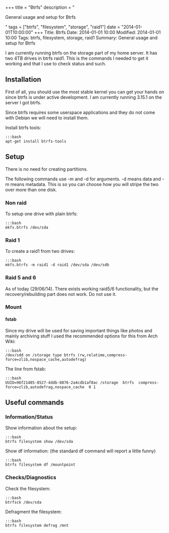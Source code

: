 +++
title = "Btrfs"
description = "<p>General usage and setup for Btrfs</p>"
tags = ["btrfs", "filesystem", "storage", "raid1"]
date = "2014-01-01T10:00:00"
+++
Title: Btrfs
Date: 2014-01-01 10:00
Modified: 2014-01-01 10:00
Tags: btrfs, filesystem, storage, raid1
Summary: General usage and setup for Btrfs

I am currently running btrfs on the storage part of my home server. It has two 4TB drives in btrfs raid1. This is the commands I needed to get it working and that I use to check status and such.

## Installation

First of all, you should use the most stable kernel you can get your hands on since btrfs is under active development. I am currently running 3.15.1 on the server I got btrfs.

Since btrfs requires some userspace applications and they do not come with Debian we will need to install them.

Install btrfs tools:

    :::bash
    apt-get install btrfs-tools


## Setup
There is no need for creating partitions.

The following commands use -m and -d for arguments. -d means data and -m means metadata. This is so you can choose how you will stripe the two over more than one disk.

### Non raid

To setup one drive with plain btrfs:

    :::bash
    mkfs.btrfs /dev/sda


### Raid 1

To create a raid1 from two drives:

    :::bash
    mkfs.btrfs -m raid1 -d raid1 /dev/sda /dev/sdb

### Raid 5 and 6
As of today (29/06/14). There exists working raid5/6 functionality, but the recovery/rebuilding part does not work. Do not use it.

### Mount

#### fstab

Since my drive will be used for saving important things like photos and mainly archiving stuff I used the recommended options for this from Arch Wiki:

    :::bash
    /dev/sdd on /storage type btrfs (rw,relatime,compress-force=zlib,nospace_cache,autodefrag)

The line from fstab:

    :::bash
    UUID=96f21485-8527-4ddb-8876-2a4cdb1af8ac /storage  btrfs  compress-force=zlib,autodefrag,nospace_cache  0 1

## Useful commands

### Information/Status

Show information about the setup:

    :::bash
    btrfs filesystem show /dev/sda

Show df information: (the standard df command will report a little funny)

    :::bash
    btrfs filesystem df /mountpoint

### Checks/Diagnostics

Check the filesystem:

    :::bash
    btrfsck /dev/sda

Defragment the filesystem:

    :::bash
    btrfs filesystem defrag /mnt
